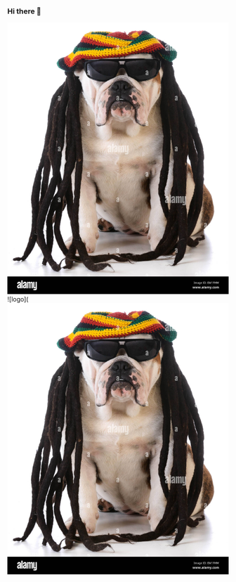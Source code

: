 ### Hi there 👋
![logo](https://github.com/mmrojoo/mmrojoo/blob/main/assets/Imagen%20de%20WhatsApp%202023-02-21%20a%20las%2012.04.57.jpg)
![logo](![logo](https://github.com/mmrojoo/mmrojoo/blob/main/assets/Imagen%20de%20WhatsApp%202023-02-21%20a%20las%2012.04.57.jpg)

<!--
**mmrojoo/mmrojoo** is a ✨ _special_ ✨ repository because its `README.md` (this file) appears on your GitHub profile.

Here are some ideas to get you started:

- 🔭 I’m currently working on ...
- 🌱 I’m currently learning ...
- 👯 I’m looking to collaborate on ...
- 🤔 I’m looking for help with ...
- 💬 Ask me about ...
- 📫 How to reach me: ...
- 😄 Pronouns: ...
- ⚡ Fun fact: ...
-->
